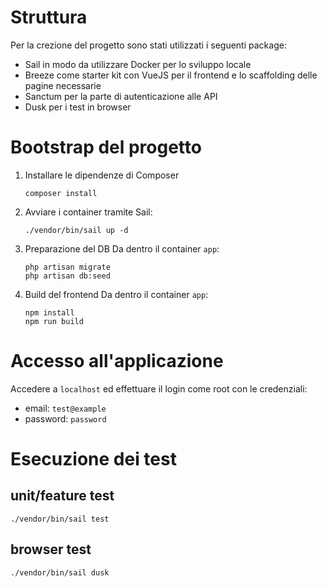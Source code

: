 # Struttura
Per la crezione del progetto sono stati utilizzati i seguenti package:
 - Sail in modo da utilizzare Docker per lo sviluppo locale
 - Breeze come starter kit con VueJS per il frontend e lo scaffolding delle pagine necessarie
 - Sanctum per la parte di autenticazione alle API
 - Dusk per i test in browser

# Bootstrap del progetto
 1. Installare le dipendenze di Composer
    ```shell
    composer install
    ```

 2. Avviare i container tramite Sail:
    ```shell
    ./vendor/bin/sail up -d
    ```

 3. Preparazione del DB
    Da dentro il container `app`:
    ```shell
    php artisan migrate
    php artisan db:seed
    ```

 4. Build del frontend
    Da dentro il container `app`:
    ```shell
    npm install
    npm run build
    ```

# Accesso all'applicazione
Accedere a `localhost` ed effettuare il login come root con le credenziali:
- email: `test@example`
- password: `password`


# Esecuzione dei test
## unit/feature test
```shell
./vendor/bin/sail test
```

## browser test
```shell
./vendor/bin/sail dusk
```